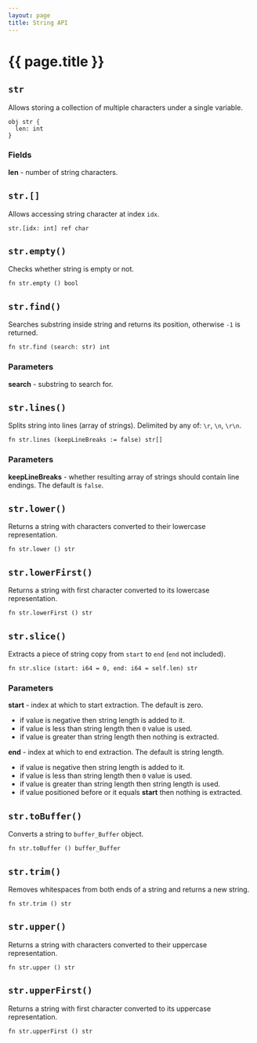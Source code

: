 ```yaml
---
layout: page
title: String API
---
```


# {{ page.title }}

## `str`
Allows storing a collection of multiple characters under a single variable.

```the
obj str {
  len: int
}
```

### Fields
**len** - number of string characters.

## `str.[]`
Allows accessing string character at index `idx`.

```the
str.[idx: int] ref char
```

## `str.empty()`
Checks whether string is empty or not.

```the
fn str.empty () bool
```

## `str.find()`
Searches substring inside string and returns its position, otherwise `-1` is
returned.

```the
fn str.find (search: str) int
```

### Parameters
**search** - substring to search for.

## `str.lines()`
Splits string into lines (array of strings). Delimited by any of: `\r`, `\n`, `\r\n`.

```the
fn str.lines (keepLineBreaks := false) str[]
```

### Parameters
**keepLineBreaks** - whether resulting array of strings should contain line
endings. The default is `false`.

## `str.lower()`
Returns a string with characters converted to their lowercase representation.

```the
fn str.lower () str
```

## `str.lowerFirst()`
Returns a string with first character converted to its lowercase
representation.

```the
fn str.lowerFirst () str
```

## `str.slice()`
Extracts a piece of string copy from `start` to `end` (`end` not included).

```the
fn str.slice (start: i64 = 0, end: i64 = self.len) str
```

### Parameters
**start** - index at which to start extraction. The default is zero.
- if value is negative then string length is added to it.
- if value is less than string length then `0` value is used.
- if value is greater than string length then nothing is extracted.

**end** - index at which to end extraction. The default is string length.
- if value is negative then string length is added to it.
- if value is less than string length then `0` value is used.
- if value is greater than string length then string length is used.
- if value positioned before or it equals **start** then nothing is extracted.

## `str.toBuffer()`
Converts a string to `buffer_Buffer` object.

```the
fn str.toBuffer () buffer_Buffer
```

## `str.trim()`
Removes whitespaces from both ends of a string and returns a new string.

```the
fn str.trim () str
```

## `str.upper()`
Returns a string with characters converted to their uppercase representation.

```the
fn str.upper () str
```

## `str.upperFirst()`
Returns a string with first character converted to its uppercase
representation.

```the
fn str.upperFirst () str
```
